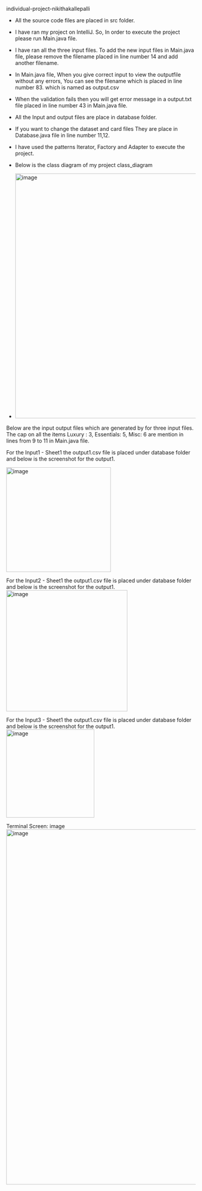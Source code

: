    
individual-project-nikithakallepalli
- All the source code files are placed in src folder.

- I have ran my project on IntelliJ. So, In order to execute the project please run Main.java file.

- I have ran all the three input files. To add the new input files in Main.java file, please remove the filename placed in line number 14 and add another filename.

- In Main.java file, When you give correct input to view the outputfile without any errors, You can see the filename which is placed in line number 83. which is named as output.csv

- When the validation fails then you will get error message in a output.txt file placed in line number 43 in Main.java file.

- All the Input and output files are place in database folder.

- If you want to change the dataset and card files They are place in Database.java file in line number 11,12.

- I have used the patterns Iterator, Factory and Adapter to execute the project.

- Below is the class diagram of my project class_diagram
- <img width="650" alt="image" src="https://user-images.githubusercontent.com/78890543/144779646-8a68e975-a1c3-4a9e-8a9f-2b3d847e2e49.png">

Below are the input output files which are generated by for three input files. The cap on all the items Luxury : 3, Essentials: 5, Misc: 6 are mention in lines from 9 to 11 in Main.java file.

For the Input1 - Sheet1 the output1.csv file is placed under database folder and below is the screenshot for the output1.

<img width="278" alt="image" src="https://user-images.githubusercontent.com/78890543/144779702-08c2b701-f295-4806-a3df-9626ff41e9a4.png">

For the Input2 - Sheet1 the output1.csv file is placed under database folder and below is the screenshot for the output1.
<img width="322" alt="image" src="https://user-images.githubusercontent.com/78890543/144779803-21d33ab4-3c3d-454e-8aa9-41ed728f5636.png">

For the Input3 - Sheet1 the output1.csv file is placed under database folder and below is the screenshot for the output1.
<img width="234" alt="image" src="https://user-images.githubusercontent.com/78890543/144779900-d04aaae9-c89a-4171-9cfa-2e3332105093.png">

Terminal Screen: image
<img width="943" alt="image" src="https://user-images.githubusercontent.com/78890543/144779991-e7d2aaa3-fece-4cba-a82d-5323076c7ae2.png">
